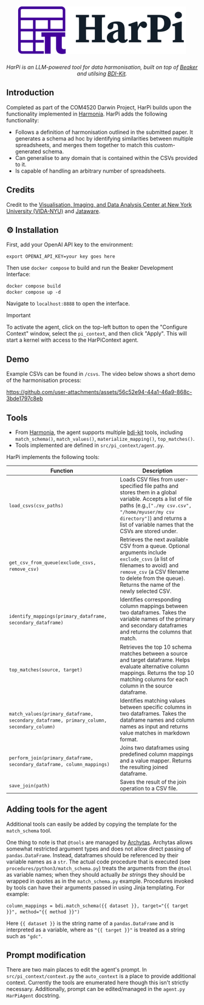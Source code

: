 <h1 align="center">
  <a href="https://github.com/UoS-Darwin-Team-Pi/harpi">
    <picture>
      <source height="125" media="(prefers-color-scheme: dark)" srcset="./img/harpi_logo_dark.svg">
      <img height="125" alt="HarPi" src="./img/harpi_logo_light.svg">
    </picture>
  </a>
</h1>
<p align="center">
  <em>HarPi is an LLM-powered tool for data harmonisation, built on top of <a href="https://github.com/jataware/beaker-kernel">Beaker</a> and utilsing <a href="https://github.com/VIDA-NYU/bdi-kit">BDI-Kit</a>.</em>
</p>

## Introduction

Completed as part of the COM4520 Darwin Project, HarPi builds upon the functionality implemented in [Harmonia](https://github.com/VIDA-NYU/harmonia).  HarPi adds the following functionality:

- Follows a definition of harmonisation outlined in the submitted paper. It generates a schema ad hoc by identifying similarities between multiple spreadsheets, and merges them together to match this custom-generated schema.
- Can generalise to any domain that is contained within the CSVs provided to it.
- Is capable of handling an arbitrary number of spreadsheets.

## Credits

Credit to the [Visualisation, Imaging, and Data Analysis Center at New York University (VIDA-NYU)](https://github.com/VIDA-NYU) and [Jataware](https://github.com/jataware).

## ⚙️ Installation

First, add your OpenAI API key to the environment:

```
export OPENAI_API_KEY=your key goes here
```

Then use `docker compose` to build and run the Beaker Development Interface:

```
docker compose build
docker compose up -d
```

Navigate to `localhost:8888` to open the interface.

> [!IMPORTANT]
> To activate the agent, click on the top-left button to open the "Configure Context" window, select the `pi_context`, and then click "Apply". This will start a kernel with access to the HarPiContext agent.

## Demo

Example CSVs can be found in `/csvs`. The video below shows a short demo of the harmonisation process:

https://github.com/user-attachments/assets/56c52e94-44a1-46a9-868c-3bde1797c8eb

## Tools

- From [Harmonia](https://github.com/VIDA-NYU/harmonia), the agent supports multiple [bdi-kit](https://github.com/VIDA-NYU/bdi-kit) tools, including `match_schema()`, `match_values()`, `materialize_mapping()`, `top_matches()`.
- Tools implemented are defined in `src/pi_context/agent.py`.

HarPi implements the following tools:

| Function                                                                                   | Description                                                                                                                                                                                                                                         |
| ------------------------------------------------------------------------------------------ | --------------------------------------------------------------------------------------------------------------------------------------------------------------------------------------------------------------------------------------------------- |
| `load_csvs(csv_paths)`                                                                   | Loads CSV files from user-specified file paths and stores them in a global variable. Accepts a list of file paths (e.g.,`["./my csv.csv", "/home/myuser/my csv directory"]`) and returns a list of variable names that the CSVs are stored under. |
| `get_csv_from_queue(exclude_csvs, remove_csv)`                                           | Retrieves the next available CSV from a queue. Optional arguments include `exclude_csvs` (a list of filenames to avoid) and `remove_csv` (a CSV filename to delete from the queue). Returns the name of the newly selected CSV.                 |
| `identify_mappings(primary_dataframe, secondary_dataframe)`                              | Identifies corresponding column mappings between two dataframes. Takes the variable names of the primary and secondary dataframes and returns the columns that match.                                                                               |
| `top_matches(source, target)`                                                            | Retrieves the top 10 schema matches between a source and target dataframe. Helps evaluate alternative column mappings. Returns the top 10 matching columns for each column in the source dataframe.                                                 |
| `match_values(primary_dataframe, secondary_dataframe, primary_column, secondary_column)` | Identifies matching values between specific columns in two dataframes. Takes the dataframe names and column names as input and returns value matches in markdown format.                                                                            |
| `perform_join(primary_dataframe, secondary_dataframe, column_mappings)`                  | Joins two dataframes using predefined column mappings and a value mapper. Returns the resulting joined dataframe.                                                                                                                                   |
| `save_join(path)`                                                                        | Saves the result of the join operation to a CSV file.                                                                                                                                                                                               |

## Adding tools for the agent

Additional tools can easily be added by copying the template for the `match_schema` tool.

One thing to note is that `@tools` are managed by [Archytas](https://github.com/jataware/archytas). Archytas allows somewhat restricted argument types and does not allow direct passing of `pandas.DataFrame`. Instead, dataframes should be referenced by their variable names as a `str`. The actual code procedure that is executed (see `procedures/python3/match_schema.py`) treats the arguments from the `@tool` as variable names; when they should actually _be strings_ they should be wrapped in quotes as in the `match_schema.py` example. Procedures invoked by tools can have their arguments passed in using Jinja templating. For example:

```
column_mappings = bdi.match_schema({{ dataset }}, target="{{ target }}", method="{{ method }}")
```

Here `{{ dataset }}` is the string name of a `pandas.DataFrame` and is interpreted as a variable, where as `"{{ target }}"` is treated as a string such as `"gdc"`.

## Prompt modification

There are two main places to edit the agent's prompt. In `src/pi_context/context.py` the `auto_context` is a place to provide additional context. Currently the tools are enumerated here though this isn't strictly necessary. Additionally, prompt can be edited/managed in the `agent.py` `HarPiAgent` docstring.
